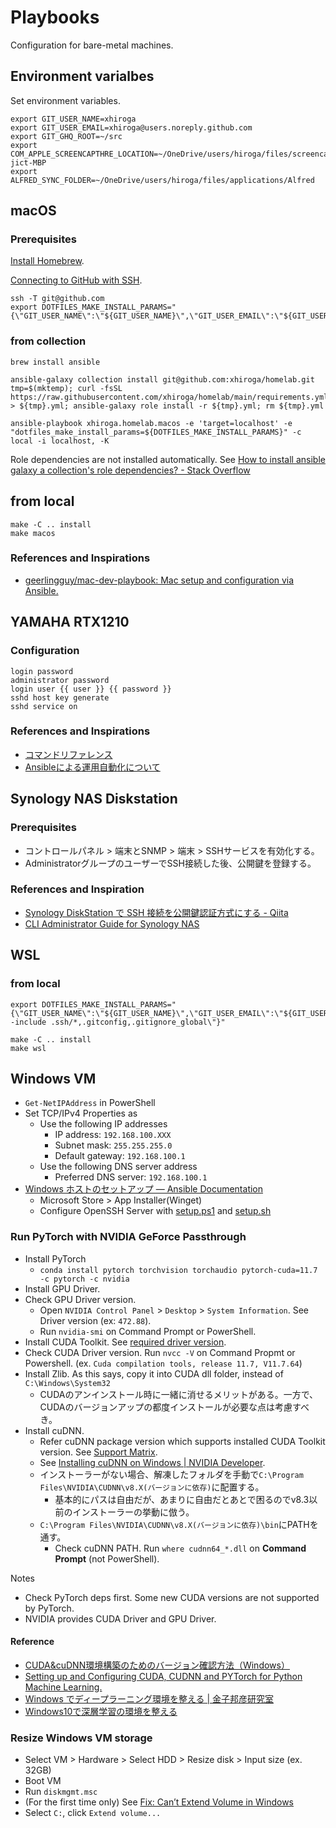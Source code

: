# Playbooks

Configuration for bare-metal machines.

## Environment varialbes

Set environment variables.

```shell
export GIT_USER_NAME=xhiroga
export GIT_USER_EMAIL=xhiroga@users.noreply.github.com
export GIT_GHQ_ROOT=~/src
export COM_APPLE_SCREENCAPTHRE_LOCATION=~/OneDrive/users/hiroga/files/screencapture/hiroga-jict-MBP
export ALFRED_SYNC_FOLDER=~/OneDrive/users/hiroga/files/applications/Alfred
```

## macOS

### Prerequisites

[Install Homebrew](https://docs.brew.sh/Installation).

[Connecting to GitHub with SSH](https://docs.github.com/en/authentication/connecting-to-github-with-ssh).

```shell
ssh -T git@github.com
export DOTFILES_MAKE_INSTALL_PARAMS="{\"GIT_USER_NAME\":\"${GIT_USER_NAME}\",\"GIT_USER_EMAIL\":\"${GIT_USER_EMAIL}\",\"GIT_GHQ_ROOT\":\"${GIT_GHQ_ROOT}\"}"
```

### from collection

```shell
brew install ansible

ansible-galaxy collection install git@github.com:xhiroga/homelab.git
tmp=$(mktemp); curl -fsSL https://raw.githubusercontent.com/xhiroga/homelab/main/requirements.yml > ${tmp}.yml; ansible-galaxy role install -r ${tmp}.yml; rm ${tmp}.yml

ansible-playbook xhiroga.homelab.macos -e 'target=localhost' -e "dotfiles_make_install_params=${DOTFILES_MAKE_INSTALL_PARAMS}" -c local -i localhost, -K
```

Role dependencies are not installed automatically. See [How to install ansible galaxy a collection's role dependencies? - Stack Overflow](https://stackoverflow.com/questions/60829595/how-to-install-ansible-galaxy-a-collections-role-dependencies)

## from local

```shell
make -C .. install
make macos
```

### References and Inspirations

- [geerlingguy/mac-dev-playbook: Mac setup and configuration via Ansible.](https://github.com/geerlingguy/mac-dev-playbook)


## YAMAHA RTX1210

### Configuration

```
login password
administrator password
login user {{ user }} {{ password }}
sshd host key generate
sshd service on
```

### References and Inspirations

- [コマンドリファレンス](http://www.rtpro.yamaha.co.jp/RT/manual/rt-common/index.html)
- [Ansibleによる運用自動化について](http://www.rtpro.yamaha.co.jp/RT/docs/ansible/index.html)


## Synology NAS Diskstation

### Prerequisites

- コントロールパネル > 端末とSNMP > 端末 > SSHサービスを有効化する。
- AdministratorグループのユーザーでSSH接続した後、公開鍵を登録する。

### References and Inspiration

- [Synology DiskStation で SSH 接続を公開鍵認証方式にする - Qiita](https://qiita.com/shimizumasaru/items/56474d98e723ea1b5ae3)
- [CLI Administrator Guide for Synology NAS](https://global.download.synology.com/download/Document/Software/DeveloperGuide/Firmware/DSM/All/enu/Synology_DiskStation_Administration_CLI_Guide.pdf)

## WSL

### from local

```shell
export DOTFILES_MAKE_INSTALL_PARAMS="{\"GIT_USER_NAME\":\"${GIT_USER_NAME}\",\"GIT_USER_EMAIL\":\"${GIT_USER_EMAIL}\",\"GIT_GHQ_ROOT\":\"${GIT_GHQ_ROOT}\",\"GOMPLATE_OPTIONS\":\"--include .ssh/*,.gitconfig,.gitignore_global\"}"

make -C .. install
make wsl
```

## Windows VM

- `Get-NetIPAddress` in PowerShell
- Set TCP/IPv4 Properties as
    - Use the following IP addresses
        - IP address: `192.168.100.XXX`
        - Subnet mask: `255.255.255.0`
        - Default gateway: `192.168.100.1`
    - Use the following DNS server address
        - Preferred DNS server: `192.168.100.1`
- [Windows ホストのセットアップ — Ansible Documentation](https://docs.ansible.com/ansible/2.9_ja/user_guide/windows_setup.html#id3)
    - Microsoft Store > App Installer(Winget)
    - Configure OpenSSH Server with [setup.ps1](./scripts/setup.ps1) and [setup.sh](./scripts/setup.sh)

### Run PyTorch with NVIDIA GeForce Passthrough

- Install PyTorch
    - `conda install pytorch torchvision torchaudio pytorch-cuda=11.7 -c pytorch -c nvidia`
- Install GPU Driver.
- Check GPU Driver version.
    - Open `NVIDIA Control Panel` > `Desktop` > `System Information`. See Driver version (ex: `472.88`).
    - Run `nvidia-smi` on Command Prompt or PowerShell.
- Install CUDA Toolkit. See [required driver version](https://docs.nvidia.com/cuda/cuda-toolkit-release-notes/index.html#cuda-major-component-versions__table-cuda-toolkit-driver-versions).
- Check CUDA Driver version. Run `nvcc -V` on Command Propmt or Powershell. (ex. `Cuda compilation tools, release 11.7, V11.7.64`)
- Install Zlib. As this says, copy it into CUDA dll folder, instead of `C:\Windows\System32`
    - CUDAのアンインストール時に一緒に消せるメリットがある。一方で、CUDAのバージョンアップの都度インストールが必要な点は考慮すべき。
- Install cuDNN.
    - Refer cuDNN package version which supports installed CUDA Toolkit version. See [Support Matrix](https://docs.nvidia.com/deeplearning/cudnn/support-matrix/index.html).
    - See [Installing cuDNN on Windows | NVIDIA Developer](https://docs.nvidia.com/deeplearning/cudnn/install-guide/index.html).
    - インストーラーがない場合、解凍したフォルダを手動で`C:\Program Files\NVIDIA\CUDNN\v8.X(バージョンに依存)`に配置する。
        - 基本的にパスは自由だが、あまりに自由だとあとで困るのでv8.3以前のインストーラーの挙動に倣う。
    - `C:\Program Files\NVIDIA\CUDNN\v8.X(バージョンに依存)\bin`にPATHを通す。
        - Check cuDNN PATH. Run `where cudnn64_*.dll` on **Command Prompt** (not PowerShell).

Notes
- Check PyTorch deps first. Some new CUDA versions are not supported by PyTorch.
- NVIDIA provides CUDA Driver and GPU Driver.


#### Reference
- [CUDA&cuDNN環境構築のためのバージョン確認方法（Windows）](https://shift101.hatenablog.com/entry/2022/02/27/200953)
- [Setting up and Configuring CUDA, CUDNN and PYTorch for Python Machine Learning.](https://jayanthkurup.com/setting-up-and-configuring-cuda-cudnn-and-pytorch-for-python-machine-learning/)
- [Windows でディープラーニング環境を整える | 金子邦彦研究室](https://www.kkaneko.jp/tools/win/tfstack.html)
- [Windows10で深層学習の環境を整える](http://hara-jp.com/_default/ja/Memo/Cuda_Win10.html)

### Resize Windows VM storage

- Select VM > Hardware > Select HDD > Resize disk > Input size (ex. 32GB)
- Boot VM
- Run `diskmgmt.msc`
- (For the first time only) See [Fix: Can’t Extend Volume in Windows](https://woshub.com/extend-volume-blocked-by-windows-recovery-partition/)
- Select `C:`, click `Extend volume...`
